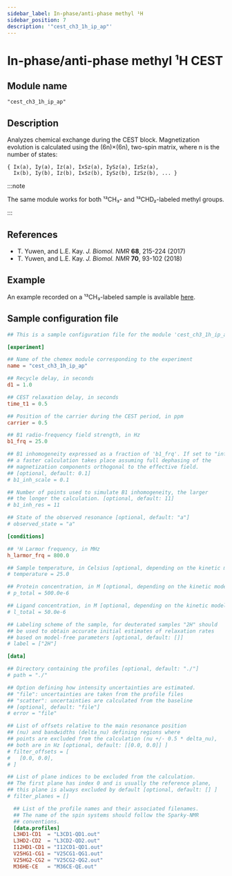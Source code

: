 ```yaml
---
sidebar_label: In-phase/anti-phase methyl ¹H
sidebar_position: 7
description: '"cest_ch3_1h_ip_ap"'
---
```


# In-phase/anti-phase methyl ¹H CEST

## Module name

`"cest_ch3_1h_ip_ap"`

## Description

Analyzes chemical exchange during the CEST block. Magnetization evolution is
calculated using the (6n)×(6n), two-spin matrix, where n is the number of
states:

    { Ix(a), Iy(a), Iz(a), IxSz(a), IySz(a), IzSz(a),
      Ix(b), Iy(b), Iz(b), IxSz(b), IySz(b), IzSz(b), ... }

:::note

The same module works for both ¹³CH₃- and ¹³CHD₂-labeled methyl groups.

:::

## References

- T. Yuwen, and L.E. Kay. _J. Biomol. NMR_ **68**, 215-224 (2017)
- T. Yuwen, and L.E. Kay. _J. Biomol. NMR_ **70**, 93-102 (2018)

## Example

An example recorded on a ¹³CH₃-labeled sample is available
[here](https://github.com/gbouvignies/chemex/tree/master/examples/Experiments/CEST_CH3_1H_IP_AP/).

## Sample configuration file

```toml title="experiment.toml"
## This is a sample configuration file for the module 'cest_ch3_1h_ip_ap'

[experiment]

## Name of the chemex module corresponding to the experiment
name = "cest_ch3_1h_ip_ap"

## Recycle delay, in seconds
d1 = 1.0

## CEST relaxation delay, in seconds
time_t1 = 0.5

## Position of the carrier during the CEST period, in ppm
carrier = 0.5

## B1 radio-frequency field strength, in Hz
b1_frq = 25.0

## B1 inhomogeneity expressed as a fraction of 'b1_frq'. If set to "inf",
## a faster calculation takes place assuming full dephasing of the
## magnetization components orthogonal to the effective field.
## [optional, default: 0.1]
# b1_inh_scale = 0.1

## Number of points used to simulate B1 inhomogeneity, the larger
## the longer the calculation. [optional, default: 11]
# b1_inh_res = 11

## State of the observed resonance [optional, default: "a"]
# observed_state = "a"

[conditions]

## ¹H Larmor frequency, in MHz
h_larmor_frq = 800.0

## Sample temperature, in Celsius [optional, depending on the kinetic model]
# temperature = 25.0

## Protein concentration, in M [optional, depending on the kinetic model]
# p_total = 500.0e-6

## Ligand concentration, in M [optional, depending on the kinetic model]
# l_total = 50.0e-6

## Labeling scheme of the sample, for deuterated samples "2H" should
## be used to obtain accurate initial estimates of relaxation rates
## based on model-free parameters [optional, default: []]
# label = ["2H"]

[data]

## Directory containing the profiles [optional, default: "./"]
# path = "./"

## Option defining how intensity uncertainties are estimated.
## "file": uncertainties are taken from the profile files
## "scatter": uncertainties are calculated from the baseline
## [optional, default: "file"]
# error = "file"

## List of offsets relative to the main resonance position
## (nu) and bandwidths (delta_nu) defining regions where
## points are excluded from the calculation (nu +/- 0.5 * delta_nu),
## both are in Hz [optional, default: [[0.0, 0.0]] ]
# filter_offsets = [
#   [0.0, 0.0],
# ]

## List of plane indices to be excluded from the calculation.
## The first plane has index 0 and is usually the reference plane,
## this plane is always excluded by default [optional, default: [] ]
# filter_planes = []

  ## List of the profile names and their associated filenames.
  ## The name of the spin systems should follow the Sparky-NMR
  ## conventions.
  [data.profiles]
  L3HD1-CD1  = "L3CD1-QD1.out"
  L3HD2-CD2  = "L3CD2-QD2.out"
  I12HD1-CD1 = "I12CD1-QD1.out"
  V25HG1-CG1 = "V25CG1-QG1.out"
  V25HG2-CG2 = "V25CG2-QG2.out"
  M36HE-CE   = "M36CE-QE.out"
```
